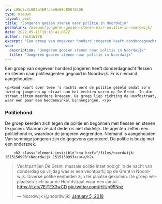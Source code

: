 ```yaml
---
id: c05d7c4c60fa469faae0e68c850f5606
type: nieuws
layout: post
title: "Jongeren gooien stenen naar politie in Noordwijk"
permalink: /nieuws/jongeren-gooien-stenen-naar-politie-in-noordwijk/
date: 2022-05-11T19:16:41.067Z
author: 7biA1WiYB
excerpt: "Een groep van ongeveer honderd jongeren heeft donderdagnacht flessen en stenen naar politieagenten gegooid in Noordwijk. Er is niemand aangehouden.  "
seo:
  description: "Jongeren gooien stenen naar politie in Noordwijk"
  title: "Jongeren gooien stenen naar politie in Noordwijk"
---
```

Een groep van ongeveer honderd jongeren heeft donderdagnacht flessen en stenen naar politieagenten gegooid in Noordwijk. Er is niemand aangehouden.  

    <p>Rond kwart over twee 's nachts werd de politie gebeld omdat zo'n twintig jongeren op straat aan het vechten waren op De Grent. In die straat zitten meerdere kroegen. De groep liep richting de Hoofdstraat, waar een paar een beddenwinkel binnengingen. </p>
<h3>Politiehond</h3>
<p>De groep keerden zich tegen de politie en begonnen met flessen en stenen te gooien. Waarom ze dat deden is niet duidelijk. De agenten zetten een politiehond in, waardoor de jongeren wegrenden. Niemand is aangehouden. Van sommige jongeren zijn de gegevens genoteerd. De politie is bezig met een onderzoek.<br><div class="media media-element-container media-default"><div id="file-420658" class="file file-document file-text-oembed">

        <h2 class="element-invisible"><a href="/files/noordwijk-1515150993">Noordwijk 1515150993</a></h2>
    
  
  <div class="content">
    
<blockquote class="twitter-tweet" data-width="550"><p lang="nl" dir="ltr">Vechtpartijen De Grent, massale politie inzet nodig!: In de nacht van donderdag op vrijdag was er een vechtpartij op de Grent in Noordwijk. Diverse politie eenheden zijn ter plaatse gekomen. De groep verplaatsen zich naar de Hoofdstraat waar een aantal… <a href="https://t.co/7EITEX3wCD">https://t.co/7EITEX3wCD</a> <a href="https://t.co/HliUp95Nnz">pic.twitter.com/HliUp95Nnz</a></p>&mdash; Noordwijk (@noordwijk) <a href="https://twitter.com/noordwijk/status/949231012369674240?ref_src=twsrc%5Etfw">January 5, 2018</a></blockquote>
<script async="" src="https://platform.twitter.com/widgets.js" charset="utf-8"></script>
  </div>

  
</div>
</div>  
